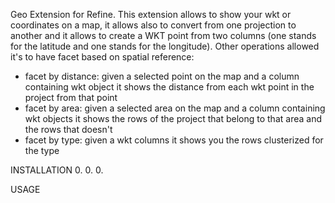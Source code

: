 Geo Extension for Refine.
This extension allows to show your wkt or coordinates on a map, it allows also to convert from one projection to another and it allows to create a WKT point from two columns (one stands for the latitude and one stands for the longitude).
Other operations allowed it's to have facet based on spatial reference:
- facet by distance: given a selected point on the map and a column containing wkt object it shows the distance from each wkt point in the project from that point
- facet by area: given a selected area on the map and a column containing wkt objects it shows the rows of the project that belong to that area and the rows that doesn't
- facet by type: given a wkt columns it shows you the rows clusterized for the type

INSTALLATION
0.
0.
0.

USAGE
